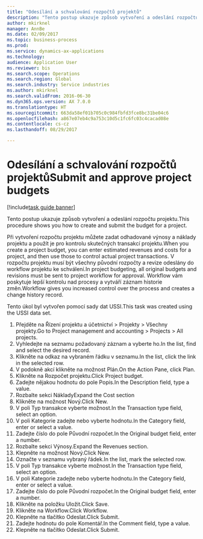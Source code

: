 ```yaml
--- 
title: "Odesílání a schvalování rozpočtů projektů"
description: "Tento postup ukazuje způsob vytvoření a odeslání rozpočtu projektu."
author: mkirknel
manager: AnnBe
ms.date: 02/09/2017
ms.topic: business-process
ms.prod: 
ms.service: dynamics-ax-applications
ms.technology: 
audience: Application User
ms.reviewer: bis
ms.search.scope: Operations
ms.search.region: Global
ms.search.industry: Service industries
ms.author: mkirknel
ms.search.validFrom: 2016-06-30
ms.dyn365.ops.version: AX 7.0.0
ms.translationtype: HT
ms.sourcegitcommit: 663da58ef01b705c0c984fbfd3fce8bc31be04c6
ms.openlocfilehash: a867e07eb4c9a753c10d5c1fc6fc03c4cacad08e
ms.contentlocale: cs-cz
ms.lasthandoff: 08/29/2017

---
```

# <a name="submit-and-approve-project-budgets"></a><span data-ttu-id="17ed4-103">Odesílání a schvalování rozpočtů projektů</span><span class="sxs-lookup"><span data-stu-id="17ed4-103">Submit and approve project budgets</span></span>

[!include[task guide banner](../../includes/task-guide-banner.md)]

<span data-ttu-id="17ed4-104">Tento postup ukazuje způsob vytvoření a odeslání rozpočtu projektu.</span><span class="sxs-lookup"><span data-stu-id="17ed4-104">This procedure shows you how to create and submit the budget for a project.</span></span> 

<span data-ttu-id="17ed4-105">Při vytvoření rozpočtu projektu můžete zadat odhadované výnosy a náklady projektu a použít je pro kontrolu skutečných transakcí projektu.</span><span class="sxs-lookup"><span data-stu-id="17ed4-105">When you create a project budget, you can enter estimated revenues and costs for a project, and then use those to control actual project transactions.</span></span> <span data-ttu-id="17ed4-106">V rozpočtu projektu musí být všechny původní rozpočty a revize odeslány do workflow projektu ke schválení.</span><span class="sxs-lookup"><span data-stu-id="17ed4-106">In project budgeting, all original budgets and revisions must be sent to project workflow for approval.</span></span> <span data-ttu-id="17ed4-107">Workflow vám poskytuje lepší kontrolu nad procesy a vytváří záznam historie změn.</span><span class="sxs-lookup"><span data-stu-id="17ed4-107">Workflow gives you increased control over the process and creates a change history record.</span></span>

<span data-ttu-id="17ed4-108">Tento úkol byl vytvořen pomocí sady dat USSI.</span><span class="sxs-lookup"><span data-stu-id="17ed4-108">This task was created using the USSI data set.</span></span>

1. <span data-ttu-id="17ed4-109">Přejděte na Řízení projektu a účetnictví > Projekty > Všechny projekty.</span><span class="sxs-lookup"><span data-stu-id="17ed4-109">Go to Project management and accounting > Projects > All projects.</span></span>
2. <span data-ttu-id="17ed4-110">Vyhledejte na seznamu požadovaný záznam a vyberte ho.</span><span class="sxs-lookup"><span data-stu-id="17ed4-110">In the list, find and select the desired record.</span></span>
3. <span data-ttu-id="17ed4-111">Klikněte na odkaz na vybraném řádku v seznamu.</span><span class="sxs-lookup"><span data-stu-id="17ed4-111">In the list, click the link in the selected row.</span></span>
4. <span data-ttu-id="17ed4-112">V podokně akcí klikněte na možnost Plán.</span><span class="sxs-lookup"><span data-stu-id="17ed4-112">On the Action Pane, click Plan.</span></span>
5. <span data-ttu-id="17ed4-113">Klikněte na Rozpočet projektu.</span><span class="sxs-lookup"><span data-stu-id="17ed4-113">Click Project budget.</span></span>
6. <span data-ttu-id="17ed4-114">Zadejte nějakou hodnotu do pole Popis.</span><span class="sxs-lookup"><span data-stu-id="17ed4-114">In the Description field, type a value.</span></span>
7. <span data-ttu-id="17ed4-115">Rozbalte sekci Náklady</span><span class="sxs-lookup"><span data-stu-id="17ed4-115">Expand the Cost section</span></span>
8. <span data-ttu-id="17ed4-116">Klikněte na možnost Nový.</span><span class="sxs-lookup"><span data-stu-id="17ed4-116">Click New.</span></span>
9. <span data-ttu-id="17ed4-117">V poli Typ transakce vyberte možnost.</span><span class="sxs-lookup"><span data-stu-id="17ed4-117">In the Transaction type field, select an option.</span></span>
10. <span data-ttu-id="17ed4-118">V poli Kategorie zadejte nebo vyberte hodnotu.</span><span class="sxs-lookup"><span data-stu-id="17ed4-118">In the Category field, enter or select a value.</span></span>
11. <span data-ttu-id="17ed4-119">Zadejte číslo do pole Původní rozpočet.</span><span class="sxs-lookup"><span data-stu-id="17ed4-119">In the Original budget field, enter a number.</span></span>
12. <span data-ttu-id="17ed4-120">Rozbalte sekci Výnosy.</span><span class="sxs-lookup"><span data-stu-id="17ed4-120">Expand the Revenues section.</span></span>
13. <span data-ttu-id="17ed4-121">Klepněte na možnost Nový.</span><span class="sxs-lookup"><span data-stu-id="17ed4-121">Click New.</span></span>
14. <span data-ttu-id="17ed4-122">Označte v seznamu vybraný řádek.</span><span class="sxs-lookup"><span data-stu-id="17ed4-122">In the list, mark the selected row.</span></span>
15. <span data-ttu-id="17ed4-123">V poli Typ transakce vyberte možnost.</span><span class="sxs-lookup"><span data-stu-id="17ed4-123">In the Transaction type field, select an option.</span></span>
16. <span data-ttu-id="17ed4-124">V poli Kategorie zadejte nebo vyberte hodnotu.</span><span class="sxs-lookup"><span data-stu-id="17ed4-124">In the Category field, enter or select a value.</span></span>
17. <span data-ttu-id="17ed4-125">Zadejte číslo do pole Původní rozpočet.</span><span class="sxs-lookup"><span data-stu-id="17ed4-125">In the Original budget field, enter a number.</span></span>
18. <span data-ttu-id="17ed4-126">Klikněte na položku Uložit.</span><span class="sxs-lookup"><span data-stu-id="17ed4-126">Click Save.</span></span>
19. <span data-ttu-id="17ed4-127">Klikněte na Workflow.</span><span class="sxs-lookup"><span data-stu-id="17ed4-127">Click Workflow.</span></span>
20. <span data-ttu-id="17ed4-128">Klepněte na tlačítko Odeslat.</span><span class="sxs-lookup"><span data-stu-id="17ed4-128">Click Submit.</span></span>
21. <span data-ttu-id="17ed4-129">Zadejte hodnotu do pole Komentář.</span><span class="sxs-lookup"><span data-stu-id="17ed4-129">In the Comment field, type a value.</span></span>
22. <span data-ttu-id="17ed4-130">Klepněte na tlačítko Odeslat.</span><span class="sxs-lookup"><span data-stu-id="17ed4-130">Click Submit.</span></span>


